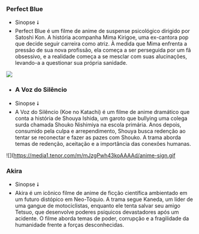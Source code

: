 ### Perfect Blue
- Sinopse 🠗
- Perfect Blue é um filme de anime de suspense psicológico dirigido por Satoshi Kon. A história acompanha Mima Kirigoe, uma ex-cantora pop que decide seguir carreira como atriz. À medida que Mima enfrenta a pressão de sua nova profissão, ela começa a ser perseguida por um fã obsessivo, e a realidade começa a se mesclar com suas alucinações, levando-a a questionar sua própria sanidade.
 
![](https://media1.tenor.com/m/XHpLANAwmwAAAAAC/perfect-blue-anime.gif)

- ### A Voz do Silêncio
- Sinopse 🠗
- A Voz do Silêncio (Koe no Katachi) é um filme de anime dramático que conta a história de Shouya Ishida, um garoto que bullying uma colega surda chamada Shouko Nishimiya na escola primária. Anos depois, consumido pela culpa e arrependimento, Shouya busca redenção ao tentar se reconectar e fazer as pazes com Shouko. A trama aborda temas de redenção, aceitação e a importância das conexões humanas.
  
![](https://media1.tenor.com/m/mJzgPwh43koAAAAd/anime-sign.gif

### Akira
- Sinopse 🠗
- Akira é um icônico filme de anime de ficção científica ambientado em um futuro distópico em Neo-Tóquio. A trama segue Kaneda, um líder de uma gangue de motociclistas, enquanto ele tenta salvar seu amigo Tetsuo, que desenvolve poderes psíquicos devastadores após um acidente. O filme aborda temas de poder, corrupção e a fragilidade da humanidade frente a forças desconhecidas.
